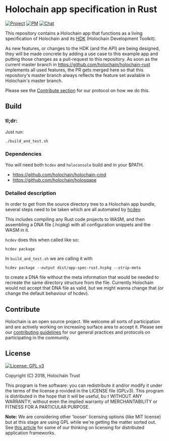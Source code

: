# Holochain app specification in Rust

[![Project](https://img.shields.io/badge/project-holochain-blue.svg?style=flat-square)](http://holochain.org/)
[![PM](https://img.shields.io/badge/pm-waffle-blue.svg?style=flat-square)](https://waffle.io/holochain/org)
[![Chat](https://img.shields.io/badge/chat-chat%2eholochain%2enet-blue.svg?style=flat-square)](https://chat.holochain.net)

This repository contains a Holochain app that functions as a living specification of Holochain and its [HDK](https://github.com/holochain/hdk-rust) (Holochain Development Toolkit).

As new features, or changes to the HDK (and the API) are being designed, they will be made concrete by adding a use case to this example app and putting those changes as a pull-request to this repository. As soon as the current master branch in https://github.com/holochain/holochain-rust implements all used features, the PR gets merged here so that this repository's master branch always reflects the feature set available in Holochain's master branch.

Please see the [Contribute section](https://github.com/holochain/holochain-rust/blob/develop/README.md#app-spec-driven-development) for our protocol on how we do this.

## Build

### tl;dr:

Just run:

```
./build_and_test.sh
```

### Dependencies

You will need both `hcdev` and `holoconsole` build and in your $PATH.
* https://github.com/holochain/holochain-cmd
* https://github.com/holochain/holosqape

### Detailed description

In order to get from the source directory tree to a Holochain app bundle, several steps need to be taken which are all automated by [hcdev](https://github.com/holochain/holochain-cmd).

This includes compiling any Rust code projects to WASM, and then assembling a DNA file (.hcpkg) with all configuration snippets and the WASM in it.

`hcdev` does this when called like so:

```
hcdev package
```

In `build_and_test.sh` we are calling it with

```
hcdev package --output dist/app-spec-rust.hcpkg --strip-meta
```

to create a DNA file without the meta information that would be needed to recreate the same directory structure from the file. Currently Holochain would not accept that DNA file as valid, but we might wanna change that (or change the default behaviour of hcdev).

## Contribute
Holochain is an open source project.  We welcome all sorts of participation and are actively working on increasing surface area to accept it.  Please see our [contributing guidelines](https://github.com/holochain/org/blob/master/CONTRIBUTING.md) for our general practices and protocols on participating in the community.

## License
[![License: GPL v3](https://img.shields.io/badge/License-GPL%20v3-blue.svg)](http://www.gnu.org/licenses/gpl-3.0)

Copyright (C) 2018, Holochain Trust

This program is free software: you can redistribute it and/or modify it under the terms of the license p
rovided in the LICENSE file (GPLv3).  This program is distributed in the hope that it will be useful, bu
t WITHOUT ANY WARRANTY; without even the implied warranty of MERCHANTABILITY or FITNESS FOR A PARTICULAR
 PURPOSE.

**Note:** We are considering other 'looser' licensing options (like MIT license) but at this stage are using GPL while we're getting the matter sorted out.  See [this article](https://medium.com/holochain/licensing-needs-for-truly-p2p-software-a3e0fa42be6c) for some of our thinking on licensing for distributed application frameworks.
